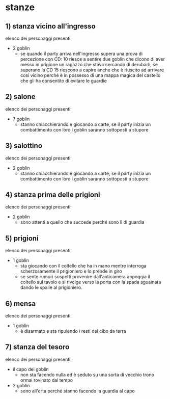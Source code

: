 # stanze
## 1) stanza vicino all'ingresso
elenco dei personaggi presenti:
- 2 goblin
	- se quando il party arriva nell'ingresso supera una prova di percezione con CD: 10 riesce a sentire due goblin che dicono di aver messo in prigione un ragazzo che stava cercando di derubarli, se superano la CD 15 riescono a capire anche che è riuscito ad arrivare così vicino perché è in possesso di una mappa magica del castello che gli ha consentito di evitare le guardie
## 2) salone
elenco dei personaggi presenti:
- 7 goblin
	- stanno chiacchierando e giocando a carte, se il party inizia un combattimento con loro i goblin saranno sottoposti a stupore
## 3) salottino
elenco dei personaggi presenti:
- 2 goblin
	- stanno chiacchierando e giocando a carte, se il party inizia un combattimento con loro i goblin saranno sottoposti a stupore
## 4) stanza prima delle prigioni
elenco dei personaggi presenti:
- 2 goblin
	- sono attenti a quello che succede perché sono lì di guardia
## 5) prigioni
elenco dei personaggi presenti:
- 1 goblin
	- sta giocando con il coltello che ha in mano mentre interroga scherzosamente il prigioniero e lo prende in giro
	- se sente rumori sospetti provenire dall'anticamera appoggia il coltello sul tavolo e si rivolge verso la porta con la spada sguainata dando le spalle al prigioniero.
## 6) mensa
elenco dei personaggi presenti:
- 1 goblin
	- è disarmato e sta ripulendo i resti del cibo da terra
## 7) stanza del tesoro
elenco dei personaggi presenti:
- il capo dei goblin
	- non sta facendo nulla ed è seduto su una sorta di vecchio trono ormai rovinato dal tempo
- 2 goblin
	- sono all'erta perché stanno facendo la guardia al capo